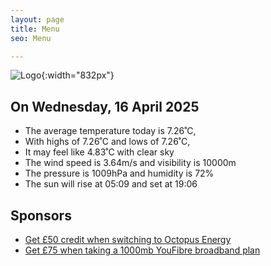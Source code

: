 ```yaml
---
layout: page
title: Menu
seo: Menu

---
```


![Logo](/images/logo.jpg){:width="832px"}

<!-- weather_marker starts -->
## On Wednesday, 16 April 2025

- The average temperature today is 7.26˚C,
- With highs of 7.26˚C and lows of 7.26˚C,
- It may feel like 4.83˚C with clear sky
- The wind speed is 3.64m/s and visibility is 10000m
- The pressure is 1009hPa and humidity is 72%
- The sun will rise at 05:09 and set at 19:06

<!-- weather_marker ends -->

## Sponsors

- [Get £50 credit when switching to Octopus Energy](https://bit.ly/3oD1nnS)
- [Get £75 when taking a 1000mb YouFibre broadband plan](https://aklam.io/91zWhU?)



